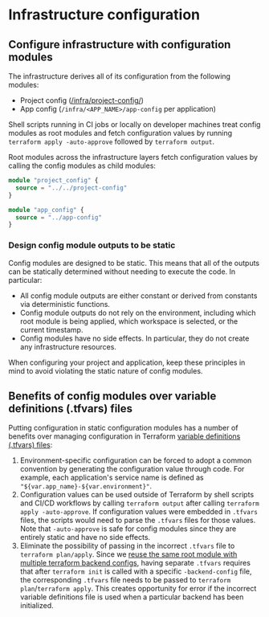 # Infrastructure configuration

## Configure infrastructure with configuration modules

The infrastructure derives all of its configuration from the following modules:

- Project config ([/infra/project-config/](/infra/project-config/))
- App config (`/infra/<APP_NAME>/app-config` per application)

Shell scripts running in CI jobs or locally on developer machines treat config
modules as root modules and fetch configuration values by running `terraform
apply -auto-approve` followed by `terraform output`.

Root modules across the infrastructure layers fetch configuration values by
calling the config modules as child modules:

```terraform
module "project_config" {
  source = "../../project-config"
}

module "app_config" {
  source = "../app-config"
}
```

### Design config module outputs to be static

Config modules are designed to be static. This means that all of the outputs can
be statically determined without needing to execute the code. In particular:

- All config module outputs are either constant or derived from constants via
  deterministic functions.
- Config module outputs do not rely on the environment, including which root
  module is being applied, which workspace is selected, or the current
  timestamp.
- Config modules have no side effects. In particular, they do not create any
  infrastructure resources.

When configuring your project and application, keep these principles in mind to
avoid violating the static nature of config modules.

## Benefits of config modules over variable definitions (.tfvars) files

Putting configuration in static configuration modules has a number of benefits
over managing configuration in Terraform [variable definitions (.tfvars)
files](https://developer.hashicorp.com/terraform/language/values/variables#assigning-values-to-root-module-variables):

1. Environment-specific configuration can be forced to adopt a common convention
   by generating the configuration value through code. For example, each
   application's service name is defined as
   `"${var.app_name}-${var.environment}"`.
1. Configuration values can be used outside of Terraform by shell scripts and
   CI/CD workflows by calling `terraform output` after calling `terraform apply
   -auto-approve`. If configuration values were embedded in `.tfvars` files, the
   scripts would need to parse the `.tfvars` files for those values. Note that
   `-auto-approve` is safe for config modules since they are entirely static and
   have no side effects.
1. Eliminate the possibility of passing in the incorrect `.tfvars` file to
   `terraform plan/apply`. Since we [reuse the same root module with multiple
   terraform backend
   configs](https://github.com/navapbc/template-infra/blob/main/docs/decisions/infra/2023-05-09-separate-terraform-backend-configs-into-separate-config-files.md),
   having separate `.tfvars` requires that after `terraform init` is called with
   a specific `-backend-config` file, the corresponding `.tfvars` file needs to
   be passed to `terraform plan`/`terraform apply`. This creates opportunity for
   error if the incorrect variable definitions file is used when a particular
   backend has been initialized.
